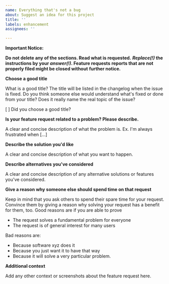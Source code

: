 ```yaml
---
name: Everything that's not a bug
about: Suggest an idea for this project
title: ''
labels: enhancement
assignees: ''

---
```


**Important Notice:**

**Do not delete any of the sections. Read what is requested.**
**_Replace(!)_ the instructions by your _answer(!)_. Feature requests**
**reports that are not properly filed might be closed without**
**further notice.**

**Choose a good title**

What is a good title?
The title will be listed in the changelog when the issue is fixed. Do
you think someone else would understand what's fixed or done from your
title? Does it really name the real topic of the issue?

[ ] Did you choose a good title?

**Is your feature request related to a problem? Please describe.**

A clear and concise description of what the problem is. Ex. I'm always frustrated when [...]

**Describe the solution you'd like**

A clear and concise description of what you want to happen.

**Describe alternatives you've considered**

A clear and concise description of any alternative solutions or features you've considered.

**Give a reason why someone else should spend time on that request**

Keep in mind that you ask others to spend their spare time for your request. Convince them
by giving a reason why solving your request has a benefit for them, too. Good reasons are
if you are able to prove

* The request solves a fundamental problem for everyone
* The request is of general interest for many users

Bad reasons are:
* Because software xyz does it
* Because you just want it to have that way
* Because it will solve a very particular problem.

**Additional context**

Add any other context or screenshots about the feature request here.
